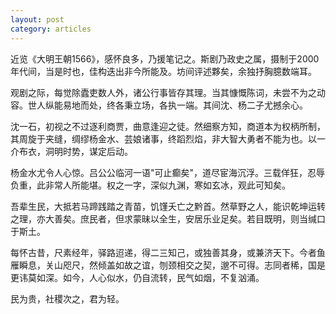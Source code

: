 ```yaml
---
layout: post
category: articles
---
```


近览《大明王朝1566》，感怀良多，乃援笔记之。斯剧乃政史之属，摄制于2000年代间，当是时也，佳构迭出非今所能及。坊间评述夥矣，余独抒胸臆数端耳。

观剧之际，每觉除蠹吏数人外，诸公行事皆存其理。当其慷慨陈词，未尝不为之动容。世人纵能易地而处，终各秉立场，各执一端。其间沈、杨二子尤撼余心。

沈一石，初视之不过逐利商贾，曲意逢迎之徒。然细察方知，商道本为权柄所制，其周旋于夹缝，绸缪杨金水、芸娘诸事，终蹈烈焰，非大智大勇者不能为也。以一介布衣，洞明时势，谋定后动。

杨金水尤令人心惊。吕公公临河一语"可止癫矣"，道尽宦海沉浮。三载佯狂，忍辱负重，此非常人所能堪。权之一字，深似九渊，寒如玄冰，观此可知矣。

吾辈生民，大抵若马蹄践踏之青苗，饥馑夭亡之黔首。然草野之人，能识乾坤运转之理，亦大善矣。庶民者，但求蒙昧以全生，安居乐业足矣。若目既明，则当缄口于斯土。

每怀古昔，尺素经年，驿路迢递，得二三知己，或独善其身，或兼济天下。今者鱼雁瞬息，关山咫尺，然倾盖如故之谊，刎颈相交之契，邈不可得。志同者稀，国是更讳莫如深。如今，人心似水，仍自流转，民气如烟，不复汹涌。

民为贵，社稷次之，君为轻。

